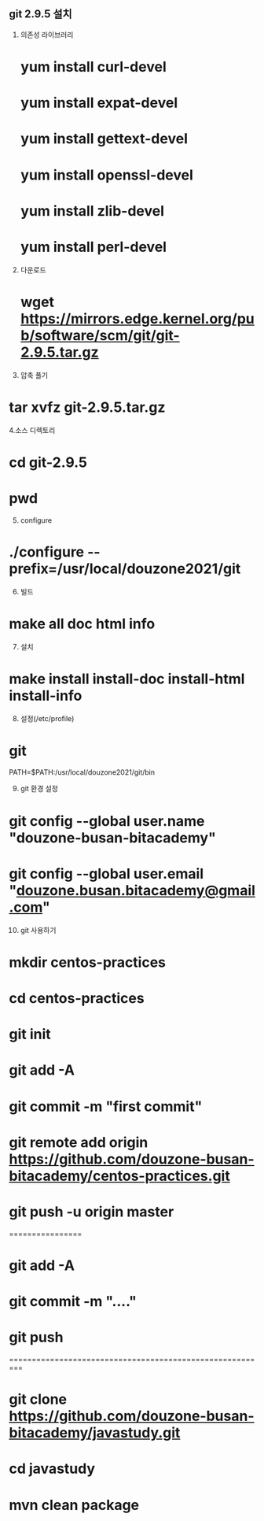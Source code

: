 ## git 2.9.5 설치

1. 의존성 라이브러리
   # yum install curl-devel
   # yum install expat-devel
   # yum install gettext-devel
   # yum install openssl-devel
   # yum install zlib-devel
   # yum install perl-devel

2. 다운로드
   # wget https://mirrors.edge.kernel.org/pub/software/scm/git/git-2.9.5.tar.gz

3. 압축 풀기
  # tar xvfz git-2.9.5.tar.gz

4.소스 디렉토리
  # cd git-2.9.5
  # pwd

5. configure
  # ./configure --prefix=/usr/local/douzone2021/git

6. 빌드
  # make all doc html info
   
7. 설치
  # make install install-doc install-html install-info

8. 설정(/etc/profile)
# git
PATH=$PATH:/usr/local/douzone2021/git/bin

9. git 환경 설정

# git config --global user.name "douzone-busan-bitacademy"
# git config --global user.email "douzone.busan.bitacademy@gmail.com"

10. git 사용하기

# mkdir centos-practices
# cd centos-practices
# git init
# git add -A
# git commit -m "first commit"
# git remote add origin https://github.com/douzone-busan-bitacademy/centos-practices.git
# git push -u origin master

================
# git add -A
# git commit -m "...."
# git push 


=========================================================


# git clone https://github.com/douzone-busan-bitacademy/javastudy.git
# cd javastudy
# mvn clean package










  






